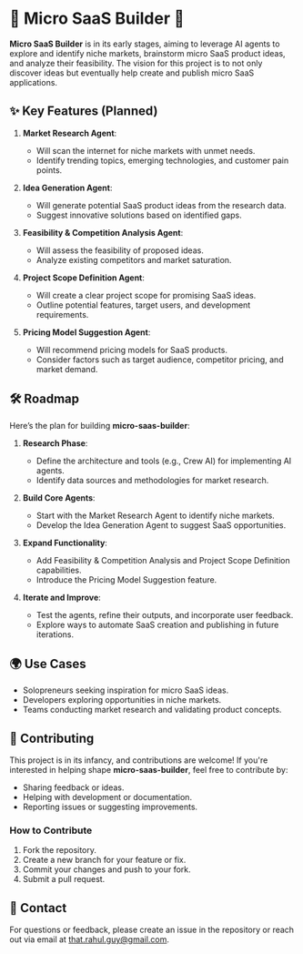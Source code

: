 # 🌟 Micro SaaS Builder 🚀

**Micro SaaS Builder** is in its early stages, aiming to leverage AI agents to explore and identify niche markets, brainstorm micro SaaS product ideas, and analyze their feasibility. The vision for this project is to not only discover ideas but eventually help create and publish micro SaaS applications.

## ✨ Key Features (Planned)

1. **Market Research Agent**: 
   - Will scan the internet for niche markets with unmet needs.
   - Identify trending topics, emerging technologies, and customer pain points.

2. **Idea Generation Agent**:
   - Will generate potential SaaS product ideas from the research data.
   - Suggest innovative solutions based on identified gaps.

3. **Feasibility & Competition Analysis Agent**:
   - Will assess the feasibility of proposed ideas.
   - Analyze existing competitors and market saturation.

4. **Project Scope Definition Agent**:
   - Will create a clear project scope for promising SaaS ideas.
   - Outline potential features, target users, and development requirements.

5. **Pricing Model Suggestion Agent**:
   - Will recommend pricing models for SaaS products.
   - Consider factors such as target audience, competitor pricing, and market demand.

## 🛠️ Roadmap

Here’s the plan for building **micro-saas-builder**:

1. **Research Phase**:
   - Define the architecture and tools (e.g., Crew AI) for implementing AI agents.
   - Identify data sources and methodologies for market research.

2. **Build Core Agents**:
   - Start with the Market Research Agent to identify niche markets.
   - Develop the Idea Generation Agent to suggest SaaS opportunities.

3. **Expand Functionality**:
   - Add Feasibility & Competition Analysis and Project Scope Definition capabilities.
   - Introduce the Pricing Model Suggestion feature.

4. **Iterate and Improve**:
   - Test the agents, refine their outputs, and incorporate user feedback.
   - Explore ways to automate SaaS creation and publishing in future iterations.


## 🌍 Use Cases

- Solopreneurs seeking inspiration for micro SaaS ideas.
- Developers exploring opportunities in niche markets.
- Teams conducting market research and validating product concepts.

## 🤝 Contributing

This project is in its infancy, and contributions are welcome! If you're interested in helping shape **micro-saas-builder**, feel free to contribute by:
- Sharing feedback or ideas.
- Helping with development or documentation.
- Reporting issues or suggesting improvements.

### How to Contribute
1. Fork the repository.
2. Create a new branch for your feature or fix.
3. Commit your changes and push to your fork.
4. Submit a pull request.

## 📩 Contact

For questions or feedback, please create an issue in the repository or reach out via email at [that.rahul.guy@gmail.com](that.rahul.guy@gmail.com).
